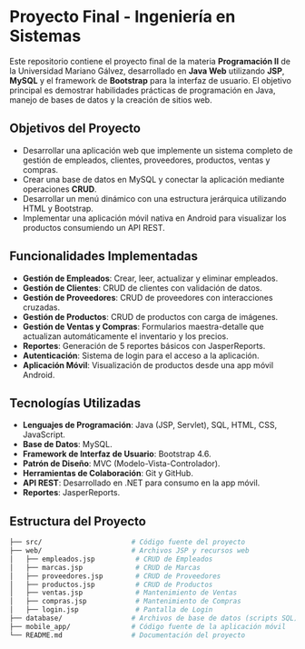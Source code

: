 
# Proyecto Final - Ingeniería en Sistemas

Este repositorio contiene el proyecto final de la materia **Programación II** de la Universidad Mariano Gálvez, desarrollado en **Java Web** utilizando **JSP**, **MySQL** y el framework de **Bootstrap** para la interfaz de usuario. El objetivo principal es demostrar habilidades prácticas de programación en Java, manejo de bases de datos y la creación de sitios web.

## Objetivos del Proyecto
- Desarrollar una aplicación web que implemente un sistema completo de gestión de empleados, clientes, proveedores, productos, ventas y compras.
- Crear una base de datos en MySQL y conectar la aplicación mediante operaciones **CRUD**.
- Desarrollar un menú dinámico con una estructura jerárquica utilizando HTML y Bootstrap.
- Implementar una aplicación móvil nativa en Android para visualizar los productos consumiendo un API REST.

## Funcionalidades Implementadas
- **Gestión de Empleados**: Crear, leer, actualizar y eliminar empleados.
- **Gestión de Clientes**: CRUD de clientes con validación de datos.
- **Gestión de Proveedores**: CRUD de proveedores con interacciones cruzadas.
- **Gestión de Productos**: CRUD de productos con carga de imágenes.
- **Gestión de Ventas y Compras**: Formularios maestra-detalle que actualizan automáticamente el inventario y los precios.
- **Reportes**: Generación de 5 reportes básicos con JasperReports.
- **Autenticación**: Sistema de login para el acceso a la aplicación.
- **Aplicación Móvil**: Visualización de productos desde una app móvil Android.

## Tecnologías Utilizadas
- **Lenguajes de Programación**: Java (JSP, Servlet), SQL, HTML, CSS, JavaScript.
- **Base de Datos**: MySQL.
- **Framework de Interfaz de Usuario**: Bootstrap 4.6.
- **Patrón de Diseño**: MVC (Modelo-Vista-Controlador).
- **Herramientas de Colaboración**: Git y GitHub.
- **API REST**: Desarrollado en .NET para consumo en la app móvil.
- **Reportes**: JasperReports.

## Estructura del Proyecto

```bash
├── src/                      # Código fuente del proyecto
├── web/                      # Archivos JSP y recursos web
│   ├── empleados.jsp          # CRUD de Empleados
│   ├── marcas.jsp             # CRUD de Marcas
│   ├── proveedores.jsp        # CRUD de Proveedores
│   ├── productos.jsp          # CRUD de Productos
│   ├── ventas.jsp             # Mantenimiento de Ventas
│   ├── compras.jsp            # Mantenimiento de Compras
│   ├── login.jsp              # Pantalla de Login
├── database/                 # Archivos de base de datos (scripts SQL)
├── mobile_app/               # Código fuente de la aplicación móvil
└── README.md                 # Documentación del proyecto
